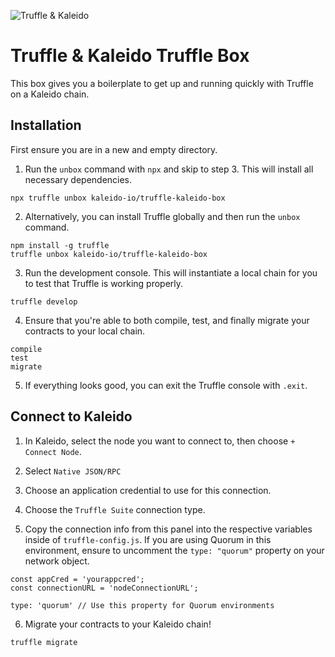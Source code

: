 ![Truffle & Kaleido](https://github.com/kaleido-io/truffle-kaleido-box/box-img-sm.png "Truffle & Kaleido")

# Truffle & Kaleido Truffle Box

This box gives you a boilerplate to get up and running quickly with Truffle on a Kaleido chain.

## Installation

First ensure you are in a new and empty directory.

1. Run the `unbox` command with `npx` and skip to step 3. This will install all necessary dependencies.

```
npx truffle unbox kaleido-io/truffle-kaleido-box
```

2. Alternatively, you can install Truffle globally and then run the `unbox` command.

```
npm install -g truffle
truffle unbox kaleido-io/truffle-kaleido-box
```

3. Run the development console. This will instantiate a local chain for you to test that Truffle is working properly.

```
truffle develop
```

4. Ensure that you're able to both compile, test, and finally migrate your contracts to your local chain.

```
compile
test
migrate
```

5. If everything looks good, you can exit the Truffle console with `.exit`.

## Connect to Kaleido

1. In Kaleido, select the node you want to connect to, then choose `+ Connect Node`.

2. Select `Native JSON/RPC`

3. Choose an application credential to use for this connection.

4. Choose the `Truffle Suite` connection type.

5. Copy the connection info from this panel into the respective variables inside of `truffle-config.js`. If you are using Quorum in this environment, ensure to uncomment the `type: "quorum"` property on your network object.

```
const appCred = 'yourappcred';
const connectionURL = 'nodeConnectionURL';
```
```
type: 'quorum' // Use this property for Quorum environments
```

6. Migrate your contracts to your Kaleido chain!

```
truffle migrate
```
